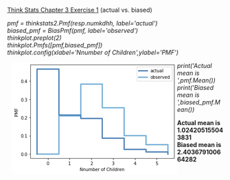 [Think Stats Chapter 3 Exercise 1](http://greenteapress.com/thinkstats2/html/thinkstats2004.html#toc31) (actual vs. biased)

*pmf = thinkstats2.Pmf(resp.numkdhh, label='actual')*  
*biased_pmf = BiasPmf(pmf, label='observed')*  
*thinkplot.preplot(2)*  
*thinkplot.Pmfs([pmf,biased_pmf])*  
*thinkplot.config(xlabel='Nnumber of Children',ylabel='PMF')*  
  
<img src="exercise3_1_plot.png"
     style="float: left; margin-left: 10px;" />
  
*print('Actual mean is ',pmf.Mean())*  
*print('Biased mean is ',biased_pmf.Mean())*  
  
**Actual mean is  1.024205155043831**  
**Biased mean is  2.403679100664282**
